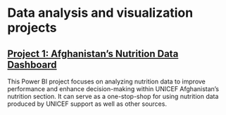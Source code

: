 # Data analysis and visualization projects

## [Project 1:  Afghanistan’s Nutrition Data Dashboard](https://app.powerbi.com/view?r=eyJrIjoiOTI2ODY3M2YtNTQ2My00YTY0LThlMGUtZTYyMzI4N2RkNzEzIiwidCI6IjExYjJhMTMyLTI2YzYtNDJjNy05N2IxLWVlNGY2YTU2NjNlYiIsImMiOjEwfQ%3D%3D)

This Power BI project focuses on analyzing nutrition data to improve performance and enhance decision-making within UNICEF Afghanistan’s nutrition section. It can serve as a one-stop-shop for using nutrition data produced by UNICEF support as well as other sources. 
